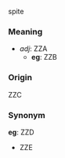 spite
### Meaning
+ _adj_: ZZA
    + __eg__: ZZB

### Origin

ZZC

### Synonym

__eg__: ZZD

+ ZZE


